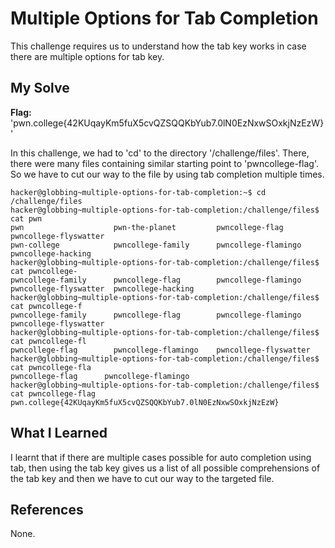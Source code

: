 # Multiple Options for Tab Completion
This challenge requires us to understand how the tab key works in case there are multiple options for tab key.
## My Solve
**Flag:** 'pwn.college{42KUqayKm5fuX5cvQZSQQKbYub7.0lN0EzNxwSOxkjNzEzW}'

In this challenge, we had to 'cd' to the directory '/challenge/files'. There, there were many files containing similar starting 
point to 'pwncollege-flag'. So we have to cut our way to the file by using tab completion multiple times.
```
hacker@globbing~multiple-options-for-tab-completion:~$ cd /challenge/files
hacker@globbing~multiple-options-for-tab-completion:/challenge/files$ cat pwn
pwn                    pwn-the-planet         pwncollege-flag        pwncollege-flyswatter
pwn-college            pwncollege-family      pwncollege-flamingo    pwncollege-hacking
hacker@globbing~multiple-options-for-tab-completion:/challenge/files$ cat pwncollege-
pwncollege-family      pwncollege-flag        pwncollege-flamingo    pwncollege-flyswatter  pwncollege-hacking
hacker@globbing~multiple-options-for-tab-completion:/challenge/files$ cat pwncollege-f
pwncollege-family      pwncollege-flag        pwncollege-flamingo    pwncollege-flyswatter
hacker@globbing~multiple-options-for-tab-completion:/challenge/files$ cat pwncollege-fl
pwncollege-flag        pwncollege-flamingo    pwncollege-flyswatter
hacker@globbing~multiple-options-for-tab-completion:/challenge/files$ cat pwncollege-fla
pwncollege-flag      pwncollege-flamingo
hacker@globbing~multiple-options-for-tab-completion:/challenge/files$ cat pwncollege-flag
pwn.college{42KUqayKm5fuX5cvQZSQQKbYub7.0lN0EzNxwSOxkjNzEzW}
```

## What I Learned
I learnt that if there are multiple cases possible for auto completion using tab, then using the tab key gives us a list of 
all possible comprehensions of the tab key and then we have to cut our way to the targeted file.
## References
None.
